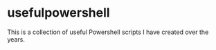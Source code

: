 # usefulpowershell
This is a collection of useful Powershell scripts I have created over the years. 
